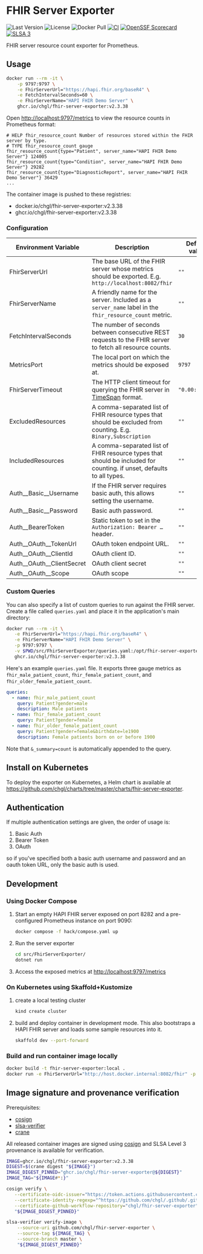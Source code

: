 # FHIR Server Exporter

![Last Version](https://img.shields.io/github/v/release/chgl/fhir-server-exporter)
![License](https://img.shields.io/github/license/chgl/fhir-server-exporter)
![Docker Pull](https://img.shields.io/docker/pulls/chgl/fhir-server-exporter)
[![CI](https://github.com/chgl/fhir-server-exporter/actions/workflows/ci.yaml/badge.svg)](https://github.com/chgl/fhir-server-exporter/actions/workflows/ci.yaml)
[![OpenSSF Scorecard](https://api.scorecard.dev/projects/github.com/chgl/fhir-server-exporter/badge)](https://scorecard.dev/viewer/?uri=github.com/chgl/fhir-server-exporter)
[![SLSA 3](https://slsa.dev/images/gh-badge-level3.svg)](https://slsa.dev)

FHIR server resource count exporter for Prometheus.

## Usage

<!-- x-release-please-start-version -->

```sh
docker run --rm -it \
    -p 9797:9797 \
    -e FhirServerUrl="https://hapi.fhir.org/baseR4" \
    -e FetchIntervalSeconds=60 \
    -e FhirServerName="HAPI FHIR Demo Server" \
    ghcr.io/chgl/fhir-server-exporter:v2.3.38
```

<!-- x-release-please-end-version -->

Open <http://localhost:9797/metrics> to view the resource counts in Prometheus format:

```console
# HELP fhir_resource_count Number of resources stored within the FHIR server by type.
# TYPE fhir_resource_count gauge
fhir_resource_count{type="Patient", server_name="HAPI FHIR Demo Server"} 124005
fhir_resource_count{type="Condition", server_name="HAPI FHIR Demo Server"} 29282
fhir_resource_count{type="DiagnosticReport", server_name="HAPI FHIR Demo Server"} 36429
...
```

The container image is pushed to these registries:

<!-- x-release-please-start-version -->

- docker.io/chgl/fhir-server-exporter:v2.3.38
- ghcr.io/chgl/fhir-server-exporter:v2.3.38

<!-- x-release-please-end-version -->

### Configuration

| Environment Variable          | Description                                                                                                                                                               | Default value  |
| ----------------------------- | ------------------------------------------------------------------------------------------------------------------------------------------------------------------------- | -------------- |
| FhirServerUrl                 | The base URL of the FHIR server whose metrics should be exported. E.g. `http://localhost:8082/fhir`                                                                       | `""`           |
| FhirServerName                | A friendly name for the server. Included as a `server_name` label in the `fhir_resource_count` metric.                                                                    | `""`           |
| FetchIntervalSeconds          | The number of seconds between consecutive REST requests to the FHIR server to fetch all resource counts.                                                                  | `30`           |
| MetricsPort                   | The local port on which the metrics should be exposed at.                                                                                                                 | `9797`         |
| FhirServerTimeout             | The HTTP client timeout for querying the FHIR server in [TimeSpan](https://learn.microsoft.com/en-us/dotnet/standard/base-types/standard-timespan-format-strings) format. | `"0.00:02:00"` |
| ExcludedResources             | A comma-separated list of FHIR resource types that should be excluded from counting. E.g. `Binary,Subscription`                                                           | `""`           |
| IncludedResources             | A comma-separated list of FHIR resource types that should be included for counting. if unset, defaults to all types.                                                      | `""`           |
| Auth\_\_Basic\_\_Username     | If the FHIR server requires basic auth, this allows setting the username.                                                                                                 | `""`           |
| Auth\_\_Basic\_\_Password     | Basic auth password.                                                                                                                                                      | `""`           |
| Auth\_\_BearerToken           | Static token to set in the `Authorization: Bearer …` header.                                                                                                              | `""`           |
| Auth\_\_OAuth\_\_TokenUrl     | OAuth token endpoint URL.                                                                                                                                                 | `""`           |
| Auth\_\_OAuth\_\_ClientId     | OAuth client ID.                                                                                                                                                          | `""`           |
| Auth\_\_OAuth\_\_ClientSecret | OAuth client secret                                                                                                                                                       | `""`           |
| Auth\_\_OAuth\_\_Scope        | OAuth scope                                                                                                                                                               | `""`           |

### Custom Queries

You can also specify a list of custom queries to run against the FHIR server.
Create a file called `queries.yaml` and place it in the application's main directory:

<!-- x-release-please-start-version -->

```sh
docker run --rm -it \
   -e FhirServerUrl="https://hapi.fhir.org/baseR4" \
   -e FhirServerName="HAPI FHIR Demo Server" \
   -p 9797:9797 \
   -v $PWD/src/FhirServerExporter/queries.yaml:/opt/fhir-server-exporter/queries.yaml:ro \
   ghcr.io/chgl/fhir-server-exporter:v2.3.38
```

<!-- x-release-please-end-version -->

Here's an example `queries.yaml` file. It exports three gauge metrics as `fhir_male_patient_count`,
`fhir_female_patient_count`, and `fhir_older_female_patient_count`.

```yaml
queries:
  - name: fhir_male_patient_count
    query: Patient?gender=male
    description: Male patients
  - name: fhir_female_patient_count
    query: Patient?gender=female
  - name: fhir_older_female_patient_count
    query: Patient?gender=female&birthdate=le1900
    description: Female patients born on or before 1900
```

Note that `&_summary=count` is automatically appended to the query.

## Install on Kubernetes

To deploy the exporter on Kubernetes, a Helm chart is available at <https://github.com/chgl/charts/tree/master/charts/fhir-server-exporter>.

## Authentication

If multiple authentication settings are given, the order of usage is:

1. Basic Auth
1. Bearer Token
1. OAuth

so if you've specified both a basic auth username and password and an oauth token URL, only the basic auth is used.

## Development

### Using Docker Compose

1. Start an empty HAPI FHIR server exposed on port 8282 and a pre-configured Prometheus instance on port 9090:

   ```sh
   docker compose -f hack/compose.yaml up
   ```

1. Run the server exporter

   ```sh
   cd src/FhirServerExporter/
   dotnet run
   ```

1. Access the exposed metrics at <http://localhost:9797/metrics>

### On Kubernetes using Skaffold+Kustomize

1. create a local testing cluster

   ```sh
   kind create cluster
   ```

1. build and deploy container in development mode. This also bootstraps a HAPI FHIR server and loads some sample resources into it.

   ```sh
   skaffold dev --port-forward
   ```

### Build and run container image locally

```sh
docker build -t fhir-server-exporter:local .
docker run -e FhirServerUrl="http://host.docker.internal:8082/fhir" -p 9797:9797 fhir-server-exporter:local
```

## Image signature and provenance verification

Prerequisites:

- [cosign](https://github.com/sigstore/cosign/releases)
- [slsa-verifier](https://github.com/slsa-framework/slsa-verifier/releases)
- [crane](https://github.com/google/go-containerregistry/releases)

All released container images are signed using [cosign](https://github.com/sigstore/cosign) and SLSA Level 3 provenance is available for verification.

<!-- x-release-please-start-version -->

```sh
IMAGE=ghcr.io/chgl/fhir-server-exporter:v2.3.38
DIGEST=$(crane digest "${IMAGE}")
IMAGE_DIGEST_PINNED="ghcr.io/chgl/fhir-server-exporter@${DIGEST}"
IMAGE_TAG="${IMAGE#*:}"

cosign verify \
   --certificate-oidc-issuer="https://token.actions.githubusercontent.com" \
   --certificate-identity-regexp="^https://github.com/chgl/.github/.github/workflows/standard-build.yaml@[0-9a-f]{40}$" \
   --certificate-github-workflow-repository="chgl/fhir-server-exporter" \
   "${IMAGE_DIGEST_PINNED}"

slsa-verifier verify-image \
    --source-uri github.com/chgl/fhir-server-exporter \
    --source-tag ${IMAGE_TAG} \
    --source-branch master \
    "${IMAGE_DIGEST_PINNED}"
```

<!-- x-release-please-end-version -->
